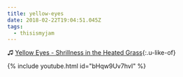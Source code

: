 ```yaml
---
title: yellow-eyes
date: 2018-02-22T19:04:51.045Z
tags:
  - thisismyjam
---
```

♫ [Yellow Eyes - Shrillness in the Heated Grass](https://www.youtube.com/watch?v=bHqw9Uv7hvI){:.u-like-of}

{% include youtube.html id="bHqw9Uv7hvI" %}
